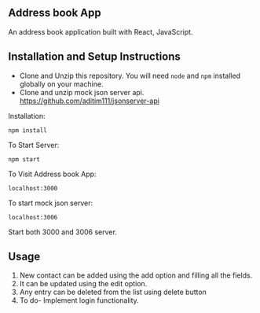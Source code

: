 ## Address book App

An address book application built with React, JavaScript.

## Installation and Setup Instructions

- Clone and Unzip this repository. You will need `node` and `npm` installed globally on your machine.
- Clone and unzip mock json server api. https://github.com/aditim111/jsonserver-api

Installation:

`npm install`

To Start Server:

`npm start`

To Visit Address book App:

`localhost:3000`

To start mock json server:

`localhost:3006`

Start both 3000 and 3006 server.

## Usage

1. New contact can be added using the add option and filling all the fields.
2. It can be updated using the edit option.
3. Any entry can be deleted from the list using delete button
4. To do- Implement login functionality.
